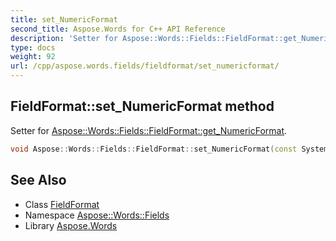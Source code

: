 ```yaml
---
title: set_NumericFormat
second_title: Aspose.Words for C++ API Reference
description: 'Setter for Aspose::Words::Fields::FieldFormat::get_NumericFormat.'
type: docs
weight: 92
url: /cpp/aspose.words.fields/fieldformat/set_numericformat/
---
```

## FieldFormat::set_NumericFormat method


Setter for [Aspose::Words::Fields::FieldFormat::get_NumericFormat](../get_numericformat/).

```cpp
void Aspose::Words::Fields::FieldFormat::set_NumericFormat(const System::String &value)
```

## See Also

* Class [FieldFormat](../)
* Namespace [Aspose::Words::Fields](../../)
* Library [Aspose.Words](../../../)
